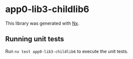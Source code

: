 # app0-lib3-childlib6

This library was generated with [Nx](https://nx.dev).

## Running unit tests

Run `nx test app0-lib3-childlib6` to execute the unit tests.
